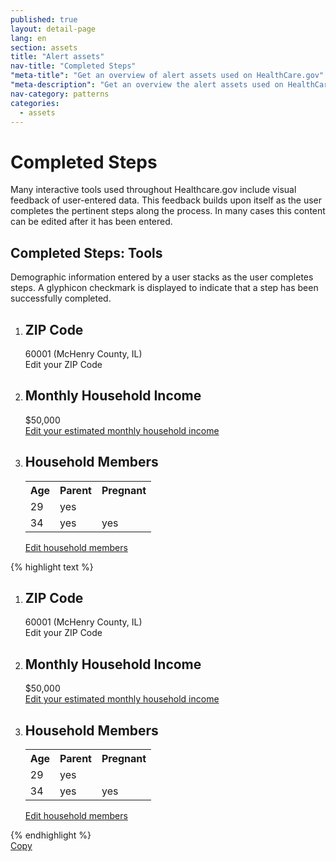 ```yaml
---
published: true
layout: detail-page
lang: en
section: assets
title: "Alert assets"
nav-title: "Completed Steps"
"meta-title": "Get an overview of alert assets used on HealthCare.gov"
"meta-description": "Get an overview the alert assets used on HealthCare.gov. Alerts are typically used to provide site visitors with timely information about issues that will impact their HealthCare.gov experience"
nav-category: patterns
categories:
  - assets
---
```


# Completed Steps

<div class="intro">
Many interactive tools used throughout Healthcare.gov include visual feedback of user-entered data. This feedback builds upon itself as the user completes the pertinent steps along the process. In many cases this content can be edited after it has been entered.
</div>

<div class="hr"></div>

## Completed Steps: Tools 

Demographic information entered by a user stacks as the user completes steps. A glyphicon checkmark is displayed to indicate that a step has been successfully completed.

<div class="code-wrapper">
<div class="preview has-background">
	<div class="light-blue-bg">
		<ol class="summary">
            <li class="row">
              <div class="col-sm-1 hidden-xs glyphicon glyphicon-ok" aria-label="step complete"></div>
              <div class="col-xs-9 col-sm-9" id="zip-code" aria-live="assertive" aria-relevant="additions removals">
                <h2 class="h3-style"><abbr>ZIP</abbr> Code </h2><span class="zip done">60001</span> <span class="county done">(McHenry County, IL)</span>
              </div>
              <div class="col-xs-3 col-sm-2">
                <a class="btn btn-xs btn-edit pull-right zip-edit" role="button" target="_self">
                  <span>Edit <span class="sr-only">your <abbr>ZIP</abbr> Code</span></span>
                </a>
              </div>
            </li>
            <li class="row income" style="display: list-item;">
              <div class="col-sm-1 hidden-xs glyphicon glyphicon-ok" aria-label="step complete"></div>
              <div class="col-xs-9 col-sm-9" id="income" aria-live="assertive" aria-relevant="additions removals">
                <h2 class="h3-style">Monthly Household Income</h2><span class="income done" style="display: inline;">$50,000</span>
              </div>
              <div class="col-xs-3 col-sm-2">
                <a href="#" class="btn btn-xs btn-edit pull-right income-edit" role="button" target="_self">
                  <span>Edit <span class="sr-only">your estimated monthly household income</span></span>
                </a>
              </div>
            </li>
            <li class="row household" style="display: list-item;">
              <div class="col-sm-1 hidden-xs glyphicon glyphicon-ok" aria-label="step complete"></div>
              <div class="col-xs-9 col-sm-9" id="zip-code" aria-live="assertive" aria-relevant="additions removals">
                <h2 class="h3-style">Household Members</h2>
                <table class="household-members table" summary="Household Members"><tr><th scope="col" class="col-xs-3 col-sm-3">
                                    <strong>Age</strong>
                                </th><th scope="col" class="col-xs-4 col-sm-3">
                                    <strong>Parent</strong>
                                </th><th scope="col" class="col-xs-4 col-sm-3">
                                    <strong>Pregnant</strong>
                                </th></tr><tr><td class="col-xs-3 col-sm-3">
                                    <span class="summary-age">29</span>
                                </td><td class="col-xs-4 col-sm-3">
                                    <span class="summary-parent">yes</span>
                                </td><td class="col-xs-4 col-sm-3">
                                    <span class="summary-pregnant"></span>
                                </td></tr><tr><td class="col-xs-3 col-sm-3">
                                    <span class="summary-age">34</span>
                                </td><td class="col-xs-4 col-sm-3">
                                    <span class="summary-parent">yes</span>
                                </td><td class="col-xs-4 col-sm-3">
                                    <span class="summary-pregnant">yes</span>
                                </td></tr></table>
              </div>
              <div class="col-xs-3 col-sm-2">
                <a href="#" class="btn btn-xs btn-edit pull-right household-edit" role="button" target="_self">
                  <span>Edit <span class="sr-only">household members</span></span>
                </a>
              </div>
            </li>
          </ol>
	</div>
</div>
<div id="blue-alert-code">
	{% highlight text %}
	<ol class="summary">
            <li class="row">
              <div class="col-sm-1 hidden-xs glyphicon glyphicon-ok" aria-label="step complete"></div>
              <div class="col-xs-9 col-sm-9" id="zip-code" aria-live="assertive" aria-relevant="additions removals">
                <h2 class="h3-style"><abbr>ZIP</abbr> Code </h2><span class="zip done">60001</span> <span class="county done">(McHenry County, IL)</span>
              </div>
              <div class="col-xs-3 col-sm-2">
                <a class="btn btn-xs btn-edit pull-right zip-edit" role="button" target="_self">
                  <span>Edit <span class="sr-only">your <abbr>ZIP</abbr> Code</span></span>
                </a>
              </div>
            </li>
            <li class="row income" style="display: list-item;">
              <div class="col-sm-1 hidden-xs glyphicon glyphicon-ok" aria-label="step complete"></div>
              <div class="col-xs-9 col-sm-9" id="income" aria-live="assertive" aria-relevant="additions removals">
                <h2 class="h3-style">Monthly Household Income</h2><span class="income done" style="display: inline;">$50,000</span>
              </div>
              <div class="col-xs-3 col-sm-2">
                <a href="#" class="btn btn-xs btn-edit pull-right income-edit" role="button" target="_self">
                  <span>Edit <span class="sr-only">your estimated monthly household income</span></span>
                </a>
              </div>
            </li>
            <li class="row household" style="display: list-item;">
              <div class="col-sm-1 hidden-xs glyphicon glyphicon-ok" aria-label="step complete"></div>
              <div class="col-xs-9 col-sm-9" id="zip-code" aria-live="assertive" aria-relevant="additions removals">
                <h2 class="h3-style">Household Members</h2>
                <table class="household-members table" summary="Household Members"><tr><th scope="col" class="col-xs-3 col-sm-3">
                                    <strong>Age</strong>
                                </th><th scope="col" class="col-xs-4 col-sm-3">
                                    <strong>Parent</strong>
                                </th><th scope="col" class="col-xs-4 col-sm-3">
                                    <strong>Pregnant</strong>
                                </th></tr><tr><td class="col-xs-3 col-sm-3">
                                    <span class="summary-age">29</span>
                                </td><td class="col-xs-4 col-sm-3">
                                    <span class="summary-parent">yes</span>
                                </td><td class="col-xs-4 col-sm-3">
                                    <span class="summary-pregnant"></span>
                                </td></tr><tr><td class="col-xs-3 col-sm-3">
                                    <span class="summary-age">34</span>
                                </td><td class="col-xs-4 col-sm-3">
                                    <span class="summary-parent">yes</span>
                                </td><td class="col-xs-4 col-sm-3">
                                    <span class="summary-pregnant">yes</span>
                                </td></tr></table>
              </div>
              <div class="col-xs-3 col-sm-2">
                <a href="#" class="btn btn-xs btn-edit pull-right household-edit" role="button" target="_self">
                  <span>Edit <span class="sr-only">household members</span></span>
                </a>
              </div>
            </li>
          </ol>
	{% endhighlight %}
</div>
<a href="javascript:;" class="copy-button" title="Click to copy me." data-clipboard-target="blue-alert-code" role="button">Copy</a>
</div>
